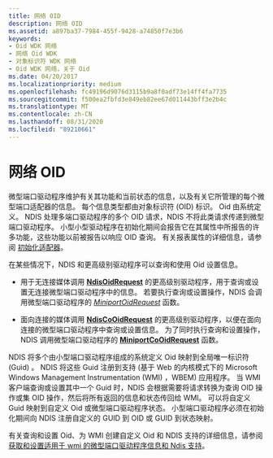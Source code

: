 ```yaml
---
title: 网络 OID
description: 网络 OID
ms.assetid: a897ba37-7984-455f-9428-a74850f7e3b6
keywords:
- Oid WDK 网络
- 网络 Oid WDK
- 对象标识符 WDK 网络
- Oid WDK 网络，关于 Oid
ms.date: 04/20/2017
ms.localizationpriority: medium
ms.openlocfilehash: fc49196d9076d3115b9a8f0adf73e14ff4fa7735
ms.sourcegitcommit: f500ea2fbfd3e849eb82ee67d011443bff3e2b4c
ms.translationtype: MT
ms.contentlocale: zh-CN
ms.lasthandoff: 08/31/2020
ms.locfileid: "89210661"
---
```

# <a name="network-oids"></a>网络 OID





微型端口驱动程序维护有关其功能和当前状态的信息，以及有关它所管理的每个微型端口适配器的信息。 每个信息类型都由对象标识符 (OID) 标识。 Oid 由系统定义。 NDIS 处理多端口驱动程序的多个 OID 请求，NDIS 不将此类请求传递到微型端口驱动程序。 小型小型驱动程序在初始化期间会报告它在其属性中所报告的许多功能，这些功能以前被报告以响应 OID 查询。 有关报表属性的详细信息，请参阅 [初始化适配器](initializing-a-miniport-adapter.md)。

在某些情况下，NDIS 和更高级别驱动程序可以查询和使用 Oid 设置信息。

-   用于无连接媒体调用 [**NdisOidRequest**](/windows-hardware/drivers/ddi/ndis/nf-ndis-ndisoidrequest) 的更高级别驱动程序，用于查询或设置无连接微型端口驱动程序中的信息。 若要执行查询或设置操作，NDIS 会调用微型端口驱动程序的 [*MiniportOidRequest*](/windows-hardware/drivers/ddi/ndis/nc-ndis-miniport_oid_request) 函数。

-   面向连接的媒体调用 [**NdisCoOidRequest**](/windows-hardware/drivers/ddi/ndis/nf-ndis-ndiscooidrequest) 的更高级别驱动程序，以便在面向连接的微型端口驱动程序中查询或设置信息。 为了同时执行查询和设置操作，NDIS 调用微型端口驱动程序的 [**MiniportCoOidRequest**](/windows-hardware/drivers/ddi/ndis/nc-ndis-miniport_co_oid_request) 函数。

NDIS 将多个由小型端口驱动程序组成的系统定义 Oid 映射到全局唯一标识符 (Guid) 。 NDIS 将这些 Guid 注册到支持 (基于 Web 的内核模式下的 Microsoft Windows Management Instrumentation (WMI) ，WBEM) 应用程序。 当 WMI 客户端查询或设置其中一个 Guid 时，NDIS 会根据需要将请求转换为查询 OID 操作或集 OID 操作，然后将所有返回的信息和状态传回给 WMI。 可以将自定义 Guid 映射到自定义 Oid 或微型端口驱动程序状态。 小型端口驱动程序必须在初始化期间向 NDIS 注册自定义的 GUID 到 OID 或 GUID 到状态映射。

有关查询和设置 Oid、为 WMI 创建自定义 Oid 和 NDIS 支持的详细信息，请参阅 [获取和设置适用于 wmi 的微型端口驱动程序信息和 Ndis 支持](obtaining-and-setting-miniport-driver-information-and-ndis-support-for.md)。

 

